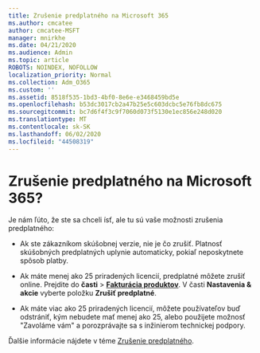 ```yaml
---
title: Zrušenie predplatného na Microsoft 365
ms.author: cmcatee
author: cmcatee-MSFT
manager: mnirkhe
ms.date: 04/21/2020
ms.audience: Admin
ms.topic: article
ROBOTS: NOINDEX, NOFOLLOW
localization_priority: Normal
ms.collection: Adm_O365
ms.custom: ''
ms.assetid: 8518f535-1bd3-4bf0-8e6e-e3468459bd5e
ms.openlocfilehash: b53dc3017cb2a47b25e5c603dcbc5e76fb8dc675
ms.sourcegitcommit: bc7d6f4f3c9f7060d073f5130e1ec856e248d020
ms.translationtype: MT
ms.contentlocale: sk-SK
ms.lasthandoff: 06/02/2020
ms.locfileid: "44508319"
---
```

# <a name="cancelling-your-microsoft-365-subscription"></a>Zrušenie predplatného na Microsoft 365?

Je nám ľúto, že ste sa chceli ísť, ale tu sú vaše možnosti zrušenia predplatného:
  
- Ak ste zákazníkom skúšobnej verzie, nie je čo zrušiť. Platnosť skúšobných predplatných uplynie automaticky, pokiaľ neposkytnete spôsob platby.

- Ak máte menej ako 25 priradených licencií, predplatné môžete zrušiť online. Prejdite do **časti** \> **[Fakturácia produktov](https://go.microsoft.com/fwlink/p/?linkid=842054)**. V časti **Nastavenia & akcie** vyberte položku **Zrušiť predplatné**.

- Ak máte viac ako 25 priradených licencií, môžete používateľov buď odstrániť, kým nebudete mať menej ako 25, alebo použijete možnosť "Zavoláme vám" a porozprávajte sa s inžinierom technickej podpory.

Ďalšie informácie nájdete v téme [Zrušenie predplatného](https://docs.microsoft.com/microsoft-365/commerce/subscriptions/cancel-your-subscription).
